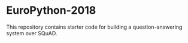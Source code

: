 # EuroPython-2018
This repository contains starter code for building a question-answering system over SQuAD. 
